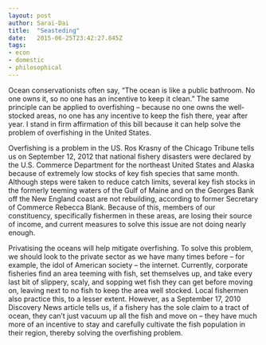 ```yaml
---
layout: post 
author: Sarai-Dai 
title:  "Seasteding" 
date:   2015-06-25T23:42:27.845Z 
tags: 
- econ
- domestic
- philosophical
---
```


Ocean conservationists often say, “The ocean is like a public bathroom. No one owns it, so no one has an incentive to keep it clean.” The same principle can be applied to overfishing – because no one owns the well-stocked areas, no one has any incentive to keep the fish there, year after year. I stand in firm affirmation of this bill because it can help solve the problem of overfishing in the United States.

Overfishing is a problem in the US. Ros Krasny of the Chicago Tribune tells us on September 12, 2012 that national fishery disasters were declared by the U.S. Commerce Department for the northeast United States and Alaska because of extremely low stocks of key fish species that same month. Although steps were taken to reduce catch limits, several key fish stocks in the formerly teeming waters of the Gulf of Maine and on the Georges Bank off the New England coast are not rebuilding, according to former Secretary of Commerce Rebecca Blank. Because of this, members of our constituency, specifically fishermen in these areas, are losing their source of income, and current measures to solve this issue are not doing nearly enough.

Privatising the oceans will help mitigate overfishing. To solve this problem, we should look to the private sector as we have many times before – for example, the idol of American society – the internet. Currently, corporate fisheries find an area teeming with fish, set themselves up, and take every last bit of slippery, scaly, and sopping wet fish they can get before moving on, leaving next to no fish to keep the area well stocked. Local fishermen also practice this, to a lesser extent. However, as a September 17, 2010 Discovery News article tells us, if a fishery has the sole claim to a tract of ocean, they can’t just vacuum up all the fish and move on – they have much more of an incentive to stay and carefully cultivate the fish population in their region, thereby solving the overfishing problem.